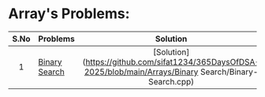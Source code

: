 # Array's Problems:

| S.No | Problems                                                                  |                                                  Solution                                                   |  Source  |
| :--: | :------------------------------------------------------------------------ | :---------------------------------------------------------------------------------------------------------: | :------: |
|  1   | [Binary Search](https://leetcode.com/problems/binary-search/description/) | [Solution](https://github.com/sifat1234/365DaysOfDSA-2025/blob/main/Arrays/Binary Search/Binary-Search.cpp) | LeetCode |
